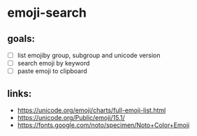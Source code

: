# emoji-search

## goals:
- [ ] list emojiby group, subgroup and unicode version
- [ ] search emoji by keyword
- [ ] paste emoji to clipboard

## links:
- https://unicode.org/emoji/charts/full-emoji-list.html
- https://unicode.org/Public/emoji/15.1/
- https://fonts.google.com/noto/specimen/Noto+Color+Emoji